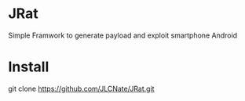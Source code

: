 # JRat
Simple Framwork to generate payload and exploit smartphone Android

# Install
git clone https://github.com/JLCNate/JRat.git
